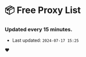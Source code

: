 # :package: Free Proxy List
### Updated every 15 minutes.

- Last updated: `2024-07-17 15:25`

:heart:
